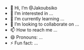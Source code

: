 - 👋 Hi, I’m @Jakoubsiko
- 👀 I’m interested in ...
- 🌱 I’m currently learning ...
- 💞️ I’m looking to collaborate on ...
- 📫 How to reach me ...
- 😄 Pronouns: ...
- ⚡ Fun fact: ...

<!---
Jakoubsiko/Jakoubsiko is a ✨ special ✨ repository because its `README.md` (this file) appears on your GitHub profile.
You can click the Preview link to take a look at your changes.
--->
